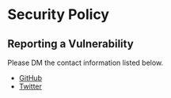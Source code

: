 # Security Policy

## Reporting a Vulnerability

Please DM the contact information listed below.
- [GitHub](https://github.com/addtobasic)
- [Twitter](https://twitter.com/addtobasic)
